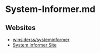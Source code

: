 # System-Informer.md

## Websites

* [winsiderss/systeminformer](https://github.com/winsiderss/systeminformer)
* [System Informer Site](https://systeminformer.sourceforge.io/)
